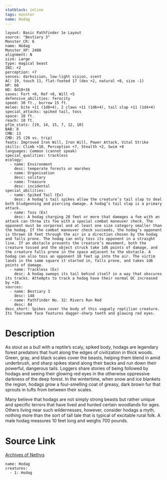 ```yaml
---
statblock: inline
tags: monster
name: Hodag
---
```

```statblock
layout: Basic Pathfinder 1e Layout
source: "Bestiary 3"
Monster_CR: 6
name: Hodag
Monster_XP: 2400
alignment: N
size: Large
type: magical beast
INI: +2
perception: +7
senses: darkvision, low-light vision, scent
AC: 19, touch 11, flat-footed 17 (dex +2, natural +8, size -1)
HP: 60
HD: 8d10+16
saves: Fort +8, Ref +8, Will +5
defensive_abilities: ferocity
speed: 30 ft., burrow 15 ft.
melee: bite +11 (1d8+4), 2 claws +11 (1d6+4), tail slap +11 (1d4+4)
special_attacks: spiked tail, toss
space: 10 ft.
reach: 10 ft.
pf1e_stats: [19, 14, 15, 7, 12, 10]
BAB: 8
CMB: 13
CMD: 25 (29 vs. trip)
feats: Improved Iron Will, Iron Will, Power Attack, Vital Strike
skills: Climb +10, Perception +7, Stealth +2, Swim +8
languages: Common (cannot speak)
special_qualities: trackless
ecology:
  - name: Environment
    desc: temperate forests or marshes
  - name: Organisation
    desc: solitary
  - name: Treasure
    desc: incidental
special_abilities:
  - name: Spiked Tail (Ex)
    desc: A hodag’s tail spikes allow the creature’s tail slap to deal both bludgeoning and piercing damage. A hodag’s tail slap is a primary attack.
  - name: Toss (Ex)
    desc: A hodag charging 20 feet or more that damages a foe with an attack can throw its foe with a special combat maneuver check. The opponent must be corporeal and at least one size category smaller than the hodag. If the combat maneuver check succeeds, the hodag’s opponent is thrown 10 feet through the air in a direction chosen by the hodag and falls prone. The hodag can only toss its opponent in a straight line. If an obstacle prevents the creature’s movement, both the creature tossed and the object struck take 1d6 points of damage, and the creature falls prone in the space adjacent to the obstacle. A hodag can also toss an opponent 10 feet up into the air. The victim lands in the same square it started in, falls prone, and takes 1d6 points of damage.
  - name: Trackless (Ex)
    desc: A hodag sweeps its tail behind itself in a way that obscures its tracks. Attempts to track a hodag have their normal DC increased by +10.
sources:
  - name: Bestiary 3
    desc: 148
  - name: Pathfinder No. 32: Rivers Run Red
    desc: 84
desc_short: Spikes cover the body of this vaguely reptilian creature. Its fearsome face features dagger-sharp teeth and glowing red eyes.
```
# Description
As stout as a bull with a reptile’s scaly, spiked body, hodags are legendary forest predators that hunt along the edges of civilization in thick woods. Green, gray, and black scales cover the beasts, helping them blend in amid underbrush, and sharp spikes stand along their backs and run down their powerful, dangerous tails. Loggers share stories of being followed by hodags and seeing their glowing red eyes in the otherwise oppressive darkness of the deep forest. In the wintertime, when snow and ice blankets the region, hodags grow a foul-smelling coat of greasy, dark brown fur that sprouts in tufts from between their scales.

Many believe that hodags are not simply strong beasts but rather unique and specific terrors that have lived and hunted certain woodlands for ages. Others living near such wildernesses, however, consider hodags a myth, nothing more than the sort of tall tale that is typical of excitable rural folk. A male hodag measures 10 feet long and weighs 700 pounds.
# Source Link
[Archives of Nethys](https://aonprd.com/MonsterDisplay.aspx?ItemName=Hodag)
```encounter-table
name: Hodag
creatures:
  - 1: Hodag
```
